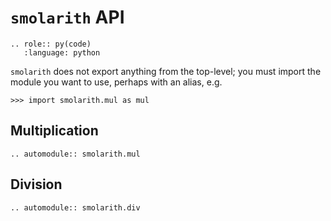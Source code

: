 # `smolarith` API

```{eval-rst}
.. role:: py(code)
   :language: python
```

`smolarith` does not export anything from the top-level; you must import the
module you want to use, perhaps with an alias, e.g.

```{doctest}
>>> import smolarith.mul as mul

```

## Multiplication

```{eval-rst}
.. automodule:: smolarith.mul
```

## Division

```{eval-rst}
.. automodule:: smolarith.div
```
